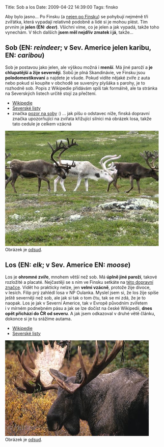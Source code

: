 Title: Sob a los
Date: 2009-04-22 14:39:00
Tags: finsko

Aby bylo jasno… Po Finsku (a
[nejen po Finsku](http://zpravy.idnes.cz/krimi.asp?c=A090408_113128_krimi_cen))
se pohybují nejméně tři zvířátka, která vypadají relativně podobně
a lidé si je mohou plést. Tím prvním je **jelen (EN: *deer*)**.
Všichni víme, co je jelen a jak vypadá, takže toho vynechám. V těch
dalších **jsem měl nejdřív zmatek i já**, takže…

## Sob (EN: *reindeer*; v Sev. Americe jelen karibu, EN: *caribou*)

Sob je postavou jako jelen, ale výškou možná i **menší**. Má jiné
paroží a **je chlupatější a žije severněji**. Sobů je plná
Skandinávie, ve Finsku jsou **polodomestikovaní** a najdete je
všude. Pokud vidíte nějaké zvíře z auta nebo pokud si koupíte
v obchodě se suvenýry plyšáka s parohy, je to rozhodně sob. Popis
z Wikipedie přidávám spíš tak formálně, ale ta stránka na
Severských listech určitě stojí za přečtení.

-   [Wikipedie](http://cs.wikipedia.org/wiki/Sob_polární)
-   [Severské listy](http://www.severskelisty.cz/priroda/sob.htm)
-   značka
    [pozor na soby](http://www.flickr.com/photos/timo_w2s/2484478448/)
    :) … jak píšu o odstavec níže, finská dopravní značka upozorňující
    na zvířata křižující silnici má obrázek losa, takže tato cedule je
    celkem vzácná

![obrázek](images/113.jpg)
Obrázek je
[odsud](http://www.flickr.com/photos/mprinke/1159416091/).

## Los (EN: *elk*; v Sev. Americe EN: *moose*)

Los je **ohromné zvíře**, mnohem větší než sob. Má
**úplně jiné paroží**, takové rozložité a placaté. Nejčastěji se
s ním ve Finsku setkáte na
[této dopravní značce](http://en.wikipedia.org/wiki/File:Hirvieläimiä_155.svg).
Vidět ho prakticky nelze, jen **velmi vzácně**, protože žije
divoce, v lesích. Filip prý zahlédl losa v NP Oulanka. Myslel jsem
si, že los žije spíše ještě severněji než sob, ale jak si tak o tom
čtu, tak se mi zdá, že je to naopak. Los je jak v Severní Americe,
tak v Evropě původním zvířetem i v mírném podnebném pásu a jak se
lze dočíst na české Wikipedii,
**dnes opět přichází do ČR od severu**. A jak jsem odkazoval
v druhé větě článku, dokonce si je tu srážíme autama.

-   [Wikipedie](http://cs.wikipedia.org/wiki/Los_evropský)
-   [Severské listy](http://www.severskelisty.cz/priroda/los.htm)

![obrázek](images/114.jpg)
Obrázek je
[odsud](http://www.hickerphoto.com/moose-stag-ontario-9461-pictures.htm).